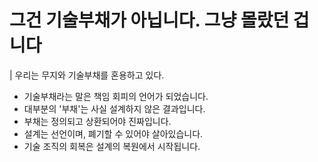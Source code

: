 # 그건 기술부채가 아닙니다. 그냥 몰랐던 겁니다

| 우리는 무지와 기술부채를 혼용하고 있다.

- 기술부채라는 말은 책임 회피의 언어가 되었습니다.  
- 대부분의 '부채'는 사실 설계하지 않은 결과입니다.  
- 부채는 정의되고 상환되어야 진짜입니다.  
- 설계는 선언이며, 폐기할 수 있어야 살아있습니다.  
- 기술 조직의 회복은 설계의 복원에서 시작됩니다.
